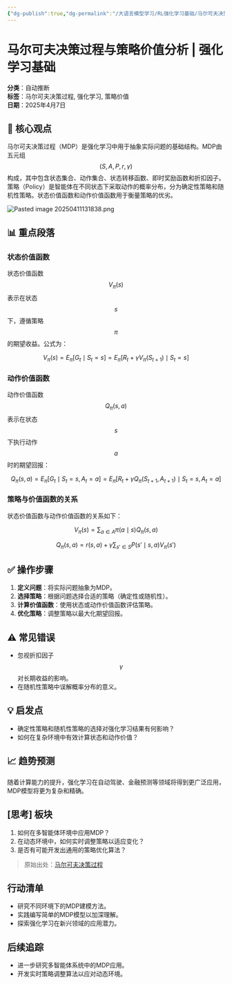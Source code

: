 ```yaml
---
{"dg-publish":true,"dg-permalink":"/大语言模型学习/RL强化学习基础/马尔可夫决策过程","dg-home":false,"dg-description":"在此输入笔记的描述","dg-hide":false,"dg-hide-title":false,"dg-show-backlinks":true,"dg-show-local-graph":true,"dg-show-inline-title":true,"dg-pinned":false,"dg-passphrase":"在此输入访问密码","dg-enable-mathjax":false,"dg-enable-mermaid":false,"dg-enable-uml":false,"dg-note-icon":0,"dg-enable-dataview":false,"tags":["NLP"],"permalink":"/大语言模型学习/RL强化学习基础/马尔可夫决策过程/","dgShowBacklinks":true,"dgShowLocalGraph":true,"dgShowInlineTitle":true,"dgPassFrontmatter":true,"noteIcon":0,"created":"2025-04-11T13:16:59.000+08:00","updated":"2025-04-13T13:06:02.000+08:00"}
---
```




# 马尔可夫决策过程与策略价值分析 | 强化学习基础
**分类**：自动推断  
**标签**：马尔可夫决策过程, 强化学习, 策略价值  
**日期**：2025年4月7日

## 🚀 核心观点
马尔可夫决策过程（MDP）是强化学习中用于抽象实际问题的基础结构。MDP由五元组 $$(S, A, P, r, \gamma)$$ 构成，其中包含状态集合、动作集合、状态转移函数、即时奖励函数和折扣因子。策略（Policy）是智能体在不同状态下采取动作的概率分布，分为确定性策略和随机性策略。状态价值函数和动作价值函数用于衡量策略的优劣。

![Pasted image 20250411131838.png](/img/user/%E9%99%84%E4%BB%B6/Pasted%20image%2020250411131838.png)


## 📊 重点段落

### 状态价值函数
状态价值函数 $$V_\pi(s)$$ 表示在状态 $$s$$ 下，遵循策略 $$\pi$$ 的期望收益。公式为：

$$
V_\pi(s) = E_\pi[G_t \mid S_t = s] = E_\pi[R_t + \gamma V_\pi(S_{t+1}) \mid S_t = s]
$$


### 动作价值函数
动作价值函数 $$Q_\pi(s, a)$$ 表示在状态 $$s$$ 下执行动作 $$a$$ 时的期望回报：

$$
Q_\pi(s, a) = E_\pi[G_t \mid S_t = s, A_t = a] = E_\pi[R_t + \gamma Q_\pi(S_{t+1}, A_{t+1}) \mid S_t = s, A_t = a]
$$


### 策略与价值函数的关系
状态价值函数与动作价值函数的关系如下：

$$
V_\pi(s) = \sum_{a \in A} \pi(a \mid s) Q_\pi(s, a)
$$

$$
Q_\pi(s, a) = r(s, a) + \gamma \sum_{s' \in S} P(s' \mid s, a) V_\pi(s')
$$


## ✅ 操作步骤
1. **定义问题**：将实际问题抽象为MDP。
2. **选择策略**：根据问题选择合适的策略（确定性或随机性）。
3. **计算价值函数**：使用状态或动作价值函数评估策略。
4. **优化策略**：调整策略以最大化期望回报。


## ⚠ 常见错误
- 忽视折扣因子 $$\gamma$$ 对长期收益的影响。
- 在随机性策略中误解概率分布的意义。


## 💡 启发点
- 确定性策略和随机性策略的选择对强化学习结果有何影响？
- 如何在复杂环境中有效计算状态和动作价值？


## 📈 趋势预测
随着计算能力的提升，强化学习在自动驾驶、金融预测等领域将得到更广泛应用，MDP模型将更为复杂和精确。


## [思考] 板块
1. 如何在多智能体环境中应用MDP？
2. 在动态环境中，如何实时调整策略以适应变化？
3. 是否有可能开发出通用的策略优化算法？

> 原始出处：[马尔可夫决策过程](https://example.com)


## 行动清单
- 研究不同环境下的MDP建模方法。
- 实践编写简单的MDP模型以加深理解。
- 探索强化学习在新兴领域的应用潜力。


## 后续追踪
- 进一步研究多智能体系统中的MDP应用。
- 开发实时策略调整算法以应对动态环境。
